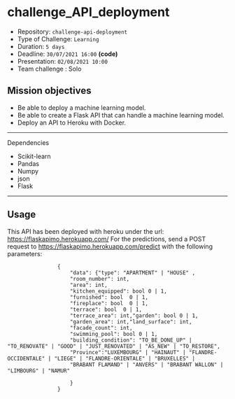 # challenge_API_deployment

- Repository: `challenge-api-deployment`
- Type of Challenge: `Learning`
- Duration: `5 days`
- Deadline: `30/07/2021 16:00` **(code)**
- Presentation: `02/08/2021 10:00`
- Team challenge : Solo

## Mission objectives

- Be able to deploy a machine learning model.
- Be able to create a Flask API that can handle a machine learning model.
- Deploy an API to Heroku with Docker.

----------------------------------------------------------------------------------------
Dependencies

- Scikit-learn
- Pandas
- Numpy
- json
- Flask

-------------------------------------------------------------------------------------------------
## Usage

This API has been deployed with heroku under the url: https://flaskapimo.herokuapp.com/
For the predictions, send a POST request to https://flaskapimo.herokuapp.com/predict with the following parameters:
``` data format for the POST request:
                {
                    "data": {"type": "APARTMENT" | "HOUSE" ,
                    "room_number": int,
                    "area": int,
                    "kitchen_equipped": bool 0 | 1,
                    "furnished": bool  0 | 1,
                    "fireplace": bool  0 | 1,
                    "terrace": bool  0 | 1,
                    "terrace_area": int,"garden": bool 0 | 1,
                    "garden_area": int,"land_surface": int,
                    "facade_count": int,
                    "swimming_pool": bool 0 | 1,
                    "building_condition": "TO_BE_DONE_UP" | "TO_RENOVATE" | "GOOD" | "JUST_RENOVATED" | "AS_NEW" | "TO_RESTORE",
                    "Province":"LUXEMBOURG" | "HAINAUT" | "FLANDRE-OCCIDENTALE" | "LIEGE" | "FLANDRE-ORIENTALE" | "BRUXELLES" |
                    "BRABANT FLAMAND" | "ANVERS" | "BRABANT WALLON" | "LIMBOURG" | "NAMUR"
                            
                    }
                }
                
```
